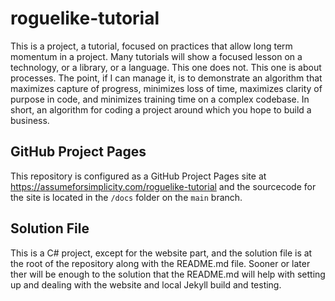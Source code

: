 # roguelike-tutorial
This is a project, a tutorial, focused on practices that allow long term momentum in a project. Many tutorials will show a focused lesson on a technology, or a library, or a language. This one does not. This one is about processes. The point, if I can manage it, is to demonstrate an algorithm that maximizes capture of progress, minimizes loss of time, maximizes clarity of purpose in code, and minimizes training time on a complex codebase. In short, an algorithm for coding a project around which you hope to build a business.  

## GitHub Project Pages
This repository is configured as a GitHub Project Pages site at https://assumeforsimplicity.com/roguelike-tutorial and the sourcecode for the site is located in the ```/docs``` folder on the ```main``` branch.  

## Solution File
This is a C# project, except for the website part, and the solution file is at the root of the repository along with the README.md file. Sooner or later ther will be enough to the solution that the README.md will help with setting up and dealing with the website and local Jekyll build and testing.  
